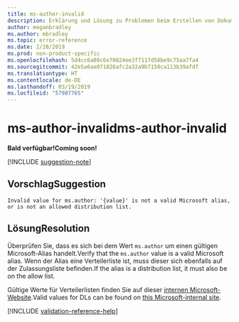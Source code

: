 ```yaml
---
title: ms-author-invalid
description: Erklärung und Lösung zu Problemen beim Erstellen von Dokumentationsartikeln – ms-author-invalid
author: meganbradley
ms.author: mbradley
ms.topic: error-reference
ms.date: 2/28/2019
ms.prod: non-product-specific
ms.openlocfilehash: 5d4cc6a08c6e70824ee3f7117d58be9c75aa7fa4
ms.sourcegitcommit: 42e5a6ae071826afc2a32a9b7150ca113b39afdf
ms.translationtype: HT
ms.contentlocale: de-DE
ms.lasthandoff: 03/19/2019
ms.locfileid: "57987765"
---
```

# <a name="ms-author-invalid"></a><span data-ttu-id="ee1bc-103">ms-author-invalid</span><span class="sxs-lookup"><span data-stu-id="ee1bc-103">ms-author-invalid</span></span>

<span data-ttu-id="ee1bc-104">**Bald verfügbar!**</span><span class="sxs-lookup"><span data-stu-id="ee1bc-104">**Coming soon!**</span></span>

[!INCLUDE [suggestion-note](includes/suggestion-note.md)]

## <a name="suggestion"></a><span data-ttu-id="ee1bc-105">Vorschlag</span><span class="sxs-lookup"><span data-stu-id="ee1bc-105">Suggestion</span></span>

`Invalid value for ms.author: '{value}' is not a valid Microsoft alias, or is not an allowed distribution list.`

## <a name="resolution"></a><span data-ttu-id="ee1bc-106">Lösung</span><span class="sxs-lookup"><span data-stu-id="ee1bc-106">Resolution</span></span>

<span data-ttu-id="ee1bc-107">Überprüfen Sie, dass es sich bei dem Wert `ms.author` um einen gültigen Microsoft-Alias handelt.</span><span class="sxs-lookup"><span data-stu-id="ee1bc-107">Verify that the `ms.author` value is a valid Microsoft alias.</span></span> <span data-ttu-id="ee1bc-108">Wenn der Alias eine Verteilerliste ist, muss dieser sich ebenfalls auf der Zulassungsliste befinden.</span><span class="sxs-lookup"><span data-stu-id="ee1bc-108">If the alias is a distribution list, it must also be on the allow list.</span></span>

<span data-ttu-id="ee1bc-109">Gültige Werte für Verteilerlisten finden Sie auf dieser [internen Microsoft-Website](https://docsmetadatatool.azurewebsites.net/allowlists).</span><span class="sxs-lookup"><span data-stu-id="ee1bc-109">Valid values for DLs can be found on [this Microsoft-internal site](https://docsmetadatatool.azurewebsites.net/allowlists).</span></span>

<!--make sure to add this file to your includes folder and verify the path-->
[!INCLUDE [validation-reference-help](includes/validation-reference-help.md)]
